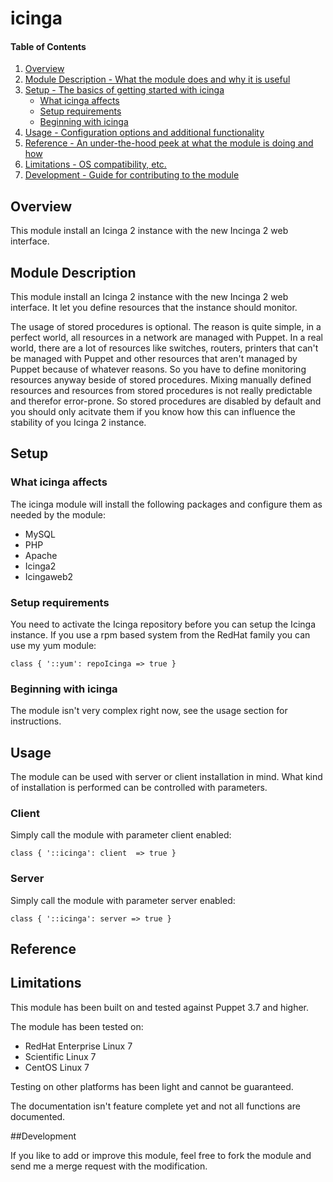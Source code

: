 # icinga

#### Table of Contents

1. [Overview](#overview)
2. [Module Description - What the module does and why it is useful](#module-description)
3. [Setup - The basics of getting started with icinga](#setup)
    * [What icinga affects](#what-icinga-affects)
    * [Setup requirements](#setup-requirements)
    * [Beginning with icinga](#beginning-with-icinga)
4. [Usage - Configuration options and additional functionality](#usage)
5. [Reference - An under-the-hood peek at what the module is doing and how](#reference)
5. [Limitations - OS compatibility, etc.](#limitations)
6. [Development - Guide for contributing to the module](#development)


## Overview

This module install an Icinga 2 instance with the new Incinga 2 web interface.


## Module Description

This module install an Icinga 2 instance with the new Incinga 2 web interface. It
let you define resources that the instance should monitor.

The usage of stored procedures is optional. The reason is quite simple, in a
perfect world, all resources in a network are managed with Puppet. In a real
world, there are a lot of resources like switches, routers, printers that can't
be managed with Puppet and other resources that aren't managed by Puppet
because of whatever reasons. So you have to define monitoring resources anyway
beside of stored procedures. Mixing manually defined resources and resources
from stored procedures is not really predictable and therefor error-prone. So
stored procedures are disabled by default and you should only acitvate them if
you know how this can influence the stability of you Icinga 2 instance.


## Setup

### What icinga affects

The icinga module will install the following packages and configure them as needed
by the module:

* MySQL
* PHP
* Apache
* Icinga2
* Icingaweb2

### Setup requirements

You need to activate the Icinga repository before you can setup the Icinga instance.
If you use a rpm based system from the RedHat family you can use my yum module:

```puppet
class { '::yum': repoIcinga => true }
```

### Beginning with icinga

The module isn't very complex right now, see the usage section for instructions.

## Usage

The module can be used with server or client installation in mind. What kind of
installation is performed can be controlled with parameters.

### Client

Simply call the module with parameter client enabled:

```puppet
class { '::icinga': client  => true }
```

### Server

Simply call the module with parameter server enabled:

```puppet
class { '::icinga': server => true }
```

## Reference

## Limitations

This module has been built on and tested against Puppet 3.7 and higher.

The module has been tested on:

* RedHat Enterprise Linux 7
* Scientific Linux 7
* CentOS Linux 7

Testing on other platforms has been light and cannot be guaranteed.

The documentation isn't feature complete yet and not all functions are documented.

##Development

If you like to add or improve this module, feel free to fork the module and send
me a merge request with the modification.
